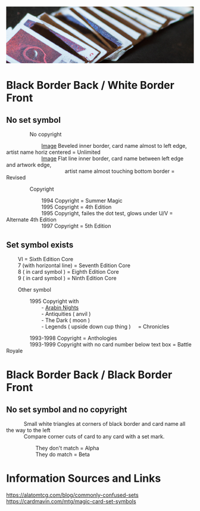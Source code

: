 ![old cards](/assets/header.png)


# Black Border Back / White Border Front

## No set symbol
	
                No copyright
	 
                        [Image](/assets/unlimited.png) Beveled inner border, card name almost to left edge, artist name horiz centered  = Unlimited  
                        [Image](/assets/revised.png) Flat line inner border, card name between left edge and artwork edge,  
                                        artist name almost touching bottom border = Revised

                Copyright
      
                        1994 Copyright = Summer Magic  
                        1995 Copyright = 4th Edition  
                        1995 Copyright, failes the dot test, glows under U/V = Alternate 4th Edition  
                        1997 Copyright = 5th Edition

## Set symbol exists
 	
        VI = Sixth Edition Core  
        7 (with horizontal line) = Seventh Edition Core  
        8 ( in card symbol ) = Eighth Edition Core  
        9 ( in card symbol ) = Ninth Edition Core  
	
        Other symbol  

                1995 Copyright with  
                        - [Arabin Nights](/assets/symbols/arabian_nights.png)  
                        - Antiquities ( anvil )  
                        - The Dark ( moon )  
                        - Legends ( upside down cup thing ) 
		    = Chronicles  
                  
                1993-1998 Copyright = Anthologies  
                1993-1999 Copyright with no card number below text box = Battle Royale  

    
# Black Border Back / Black Border Front

## No set symbol and no copyright  
 
       
            Small white triangles at corners of black border and card name all the way to the left  
            Compare corner cuts of card to any card with a set mark.  

                    They don't match = Alpha  
                    They do match = Beta  



# Information Sources and Links

https://alatomtcg.com/blog/commonly-confused-sets  
https://cardmavin.com/mtg/magic-card-set-symbols



